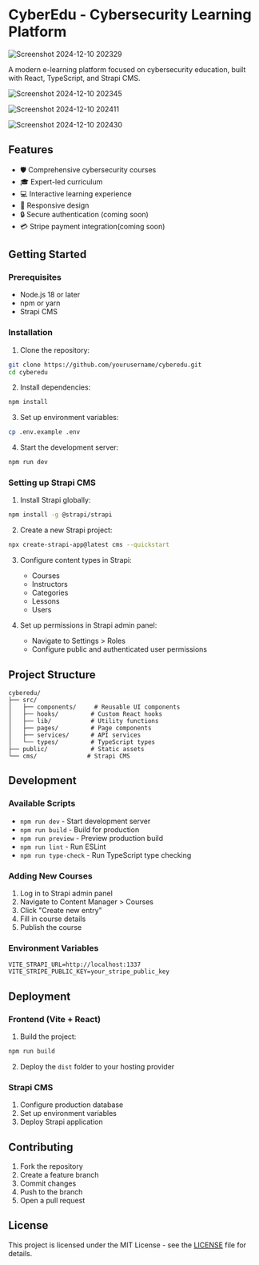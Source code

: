 # CyberEdu - Cybersecurity Learning Platform

![Screenshot 2024-12-10 202329](https://github.com/user-attachments/assets/348abca4-ed65-4e8c-bfef-7e4922d6d802)

A modern e-learning platform focused on cybersecurity education, built with React, TypeScript, and Strapi CMS.


![Screenshot 2024-12-10 202345](https://github.com/user-attachments/assets/c033e50a-2c8e-46c9-a726-801e32041ff9)

![Screenshot 2024-12-10 202411](https://github.com/user-attachments/assets/95eecd7b-d808-42a5-842e-4620827e1e7a)

![Screenshot 2024-12-10 202430](https://github.com/user-attachments/assets/4c551144-c2d8-4577-9a5e-bf366ac94318)

## Features

- 🛡️ Comprehensive cybersecurity courses
- 🎓 Expert-led curriculum
- 💻 Interactive learning experience
- 📱 Responsive design
- 🔒 Secure authentication (coming soon)
- 💳 Stripe payment integration(coming soon)

## Getting Started

### Prerequisites

- Node.js 18 or later
- npm or yarn
- Strapi CMS

### Installation

1. Clone the repository:
```bash
git clone https://github.com/yourusername/cyberedu.git
cd cyberedu
```

2. Install dependencies:
```bash
npm install
```

3. Set up environment variables:
```bash
cp .env.example .env
```

4. Start the development server:
```bash
npm run dev
```

### Setting up Strapi CMS

1. Install Strapi globally:
```bash
npm install -g @strapi/strapi
```

2. Create a new Strapi project:
```bash
npx create-strapi-app@latest cms --quickstart
```

3. Configure content types in Strapi:
   - Courses
   - Instructors
   - Categories
   - Lessons
   - Users

4. Set up permissions in Strapi admin panel:
   - Navigate to Settings > Roles
   - Configure public and authenticated user permissions

## Project Structure

```
cyberedu/
├── src/
│   ├── components/     # Reusable UI components
│   ├── hooks/         # Custom React hooks
│   ├── lib/           # Utility functions
│   ├── pages/         # Page components
│   ├── services/      # API services
│   └── types/         # TypeScript types
├── public/            # Static assets
└── cms/              # Strapi CMS
```

## Development

### Available Scripts

- `npm run dev` - Start development server
- `npm run build` - Build for production
- `npm run preview` - Preview production build
- `npm run lint` - Run ESLint
- `npm run type-check` - Run TypeScript type checking

### Adding New Courses

1. Log in to Strapi admin panel
2. Navigate to Content Manager > Courses
3. Click "Create new entry"
4. Fill in course details
5. Publish the course

### Environment Variables

```env
VITE_STRAPI_URL=http://localhost:1337
VITE_STRIPE_PUBLIC_KEY=your_stripe_public_key
```

## Deployment

### Frontend (Vite + React)

1. Build the project:
```bash
npm run build
```

2. Deploy the `dist` folder to your hosting provider

### Strapi CMS

1. Configure production database
2. Set up environment variables
3. Deploy Strapi application

## Contributing

1. Fork the repository
2. Create a feature branch
3. Commit changes
4. Push to the branch
5. Open a pull request

## License

This project is licensed under the MIT License - see the [LICENSE](LICENSE) file for details.
